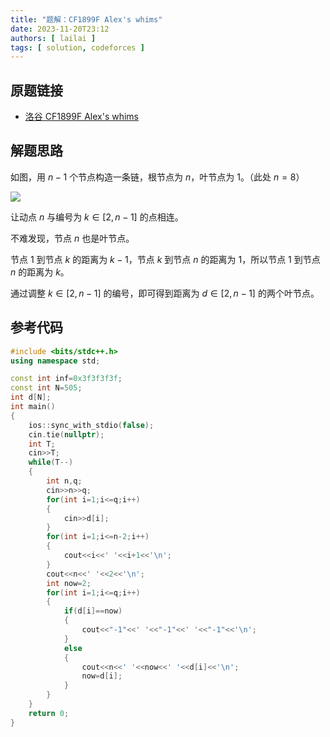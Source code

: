```yaml
---
title: "题解：CF1899F Alex's whims"
date: 2023-11-20T23:12
authors: [ lailai ]
tags: [ solution, codeforces ]
---
```


## 原题链接

- [洛谷 CF1899F Alex's whims](https://www.luogu.com.cn/problem/CF1899F)

<!-- truncate -->

## 解题思路

如图，用 $n-1$ 个节点构造一条链，根节点为 $n$，叶节点为 $1$。（此处 $n=8$）

![](https://cdn.luogu.com.cn/upload/image_hosting/i8e6ksjf.png)

让动点 $n$ 与编号为 $k\in[2,n-1]$ 的点相连。

不难发现，节点 $n$ 也是叶节点。

节点 $1$ 到节点 $k$ 的距离为 $k-1$，节点 $k$ 到节点 $n$ 的距离为 $1$，所以节点 $1$ 到节点 $n$ 的距离为 $k$。

通过调整 $k\in[2,n-1]$ 的编号，即可得到距离为 $d\in[2,n-1]$ 的两个叶节点。

## 参考代码

```cpp
#include <bits/stdc++.h>
using namespace std;

const int inf=0x3f3f3f3f;
const int N=505;
int d[N];
int main()
{
	ios::sync_with_stdio(false);
	cin.tie(nullptr);
	int T;
	cin>>T;
	while(T--)
	{
		int n,q;
		cin>>n>>q;
		for(int i=1;i<=q;i++)
		{
			cin>>d[i];
		}
		for(int i=1;i<=n-2;i++)
		{
			cout<<i<<' '<<i+1<<'\n';
		}
		cout<<n<<' '<<2<<'\n';
		int now=2;
		for(int i=1;i<=q;i++)
		{
			if(d[i]==now)
			{
				cout<<"-1"<<' '<<"-1"<<' '<<"-1"<<'\n';
			}
			else
			{
				cout<<n<<' '<<now<<' '<<d[i]<<'\n';
				now=d[i];
			}
		}
	}
    return 0;
}
```

